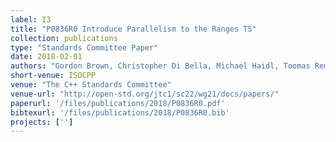 ```yaml
---
label: I3
title: "P0836R0 Introduce Parallelism to the Ranges TS"
collection: publications
type: "Standards Committee Paper"
date: 2018-02-01
authors: "Gordon Brown, Christopher Di Bella, Michael Haidl, Toomas Remmelg, Ruyman Reyes, Michel Steuwer, Michael Wong"
short-venue: ISOCPP
venue: "The C++ Standards Committee"
venue-url: "http://open-std.org/jtc1/sc22/wg21/docs/papers/"
paperurl: '/files/publications/2018/P0836R0.pdf'
bibtexurl: '/files/publications/2018/P0836R0.bib'
projects: ['']
---
```

